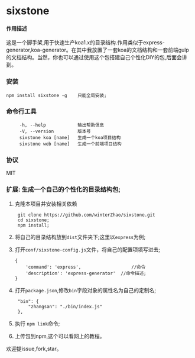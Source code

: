 # sixstone

#### 作用描述

这是一个脚手架,用于快速生产koa1.x的目录结构.作用类似于express-generator,koa-generator。在其中我放置了一套koa的文档结构和一套前端gulp的文档结构。当然，你也可以通过使用这个包搭建自己个性化DIY的包,后面会讲到。

### 安装

    npm install sixstone -g    只能全局安装;

### 命令行工具
         -h, --help            输出帮助信息
         -V, --version         版本号
         sixstone koa [name]   生成一个koa项目结构
         sixstone web [name]   生成一个前端项目结构



### 协议

MIT


### 扩展: 生成一个自己的个性化的目录结构包;

1. 克隆本项目并安装相关依赖

        git clone https://github.com/winterZhao/sixstone.git
        cd sixstone;
        npm install;

2.  将自己的目录结构放到`dist`文件夹下;这里以`express`为例;
3.  打开`conf/sixstone-config.js`文件，将自己的配置项填写进去;

        {
            'command': 'express',                   //命令
            'description': 'express-generator'  //命令描述;
        }
4. 打开`package.json`,修改`bin`字段对象的属性名为自己的定制名;

        "bin": {
            "zhangsan": "./bin/index.js"
        },
        
5. 执行 `npm link`命令;
6. 上传包到npm,这个可以看网上的教程。

欢迎提issue,fork,star。
